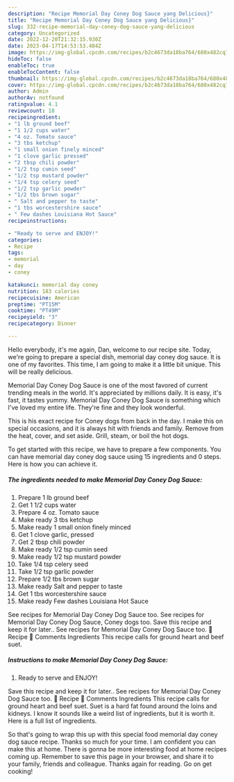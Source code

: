 ```yaml
---
description: "Recipe Memorial Day Coney Dog Sauce yang Delicious}"
title: "Recipe Memorial Day Coney Dog Sauce yang Delicious}"
slug: 332-recipe-memorial-day-coney-dog-sauce-yang-delicious
category: Uncategorized
date: 2022-12-20T21:32:15.930Z
date: 2023-04-17T14:53:53.484Z
image: https://img-global.cpcdn.com/recipes/b2c4673da18ba764/680x482cq70/memorial-day-coney-dog-sauce-recipe-main-photo.jpg
hideToc: false
enableToc: true
enableTocContent: false
thumbnail: https://img-global.cpcdn.com/recipes/b2c4673da18ba764/680x482cq70/memorial-day-coney-dog-sauce-recipe-main-photo.jpg
cover: https://img-global.cpcdn.com/recipes/b2c4673da18ba764/680x482cq70/memorial-day-coney-dog-sauce-recipe-main-photo.jpg
author: Admin
authorAv: notfound
ratingvalue: 4.1
reviewcount: 18
recipeingredient:
- "1 lb ground beef"
- "1 1/2 cups water"
- "4 oz. Tomato sauce"
- "3 tbs ketchup"
- "1 small onion finely minced"
- "1 clove garlic pressed"
- "2 tbsp chili powder"
- "1/2 tsp cumin seed"
- "1/2 tsp mustard powder"
- "1/4 tsp celery seed"
- "1/2 tsp garlic powder"
- "1/2 tbs brown sugar"
- " Salt and pepper to taste"
- "1 tbs worcestershire sauce"
- " Few dashes Louisiana Hot Sauce"
recipeinstructions:

- "Ready to serve and ENJOY!"
categories:
- Recipe
tags:
- memorial
- day
- coney

katakunci: memorial day coney 
nutrition: 183 calories
recipecuisine: American
preptime: "PT15M"
cooktime: "PT49M"
recipeyield: "3"
recipecategory: Dinner

---
```



Hello everybody, it's me again, Dan, welcome to our recipe site. Today, we're going to prepare a special dish, memorial day coney dog sauce. It is one of my favorites. This time, I am going to make it a little bit unique. This will be really delicious.

Memorial Day Coney Dog Sauce is one of the most favored of current trending meals in the world. It's appreciated by millions daily. It is easy, it's fast, it tastes yummy. Memorial Day Coney Dog Sauce is something which I've loved my entire life. They're fine and they look wonderful.

This is his exact recipe for Coney dogs from back in the day. I make this on special occasions, and it is always hit with friends and family. Remove from the heat, cover, and set aside. Grill, steam, or boil the hot dogs.


To get started with this recipe, we have to prepare a few components. You can have memorial day coney dog sauce using 15 ingredients and 0 steps. Here is how you can achieve it.

<!--inarticleads1-->

##### The ingredients needed to make Memorial Day Coney Dog Sauce:

1. Prepare 1 lb ground beef
1. Get 1 1/2 cups water
1. Prepare 4 oz. Tomato sauce
1. Make ready 3 tbs ketchup
1. Make ready 1 small onion finely minced
1. Get 1 clove garlic, pressed
1. Get 2 tbsp chili powder
1. Make ready 1/2 tsp cumin seed
1. Make ready 1/2 tsp mustard powder
1. Take 1/4 tsp celery seed
1. Take 1/2 tsp garlic powder
1. Prepare 1/2 tbs brown sugar
1. Make ready  Salt and pepper to taste
1. Get 1 tbs worcestershire sauce
1. Make ready  Few dashes Louisiana Hot Sauce


See recipes for Memorial Day Coney Dog Sauce too. See recipes for Memorial Day Coney Dog Sauce, Coney dogs too. Save this recipe and keep it for later.. See recipes for Memorial Day Coney Dog Sauce too. 📖 Recipe 💬 Comments Ingredients This recipe calls for ground heart and beef suet. 

<!--inarticleads2-->

##### Instructions to make Memorial Day Coney Dog Sauce:


1. Ready to serve and ENJOY!

Save this recipe and keep it for later.. See recipes for Memorial Day Coney Dog Sauce too. 📖 Recipe 💬 Comments Ingredients This recipe calls for ground heart and beef suet. Suet is a hard fat found around the loins and kidneys. I know it sounds like a weird list of ingredients, but it is worth it. Here is a full list of ingredients. 

So that's going to wrap this up with this special food memorial day coney dog sauce recipe. Thanks so much for your time. I am confident you can make this at home. There is gonna be more interesting food at home recipes coming up. Remember to save this page in your browser, and share it to your family, friends and colleague. Thanks again for reading. Go on get cooking!
